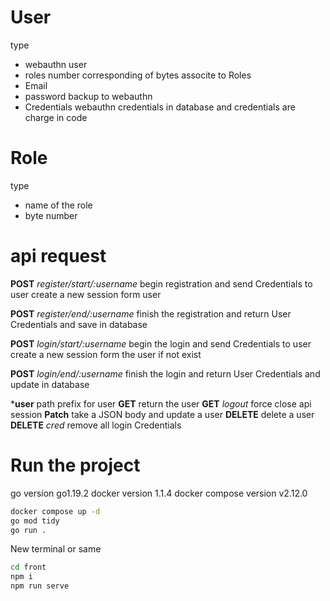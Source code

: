 # User 

type 
  - webauthn user 
  - roles number corresponding of bytes associte to Roles
  - Email 
  - password backup to webauthn
  - Credentials webauthn credentials  in database and credentials are charge in code 

# Role 

type 
  - name of the role
  - byte number 

# api request 

**POST** _register/start/:username_ begin registration and send Credentials to user create a new session form user

**POST** _register/end/:username_ finish the registration and return User Credentials and save in database

**POST** _login/start/:username_ begin the login and send Credentials to user create a new session form the user if not exist

**POST** _login/end/:username_ finish the login and return User Credentials and update in database

***user** path prefix for user 
  **GET** return the user
  **GET** _logout_ force close api session
  **Patch** take a JSON body and update a user
  **DELETE** delete a user
  **DELETE** _cred_ remove all login Credentials




# Run the project

go version go1.19.2
docker version 1.1.4
docker compose version v2.12.0
```sh
docker compose up -d
go mod tidy
go run .
```
New terminal or same

```sh
cd front
npm i 
npm run serve
```
